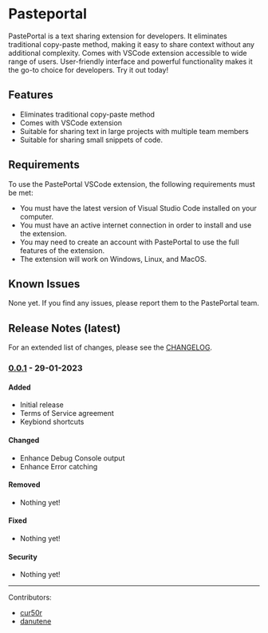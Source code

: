 
# Pasteportal

PastePortal is a text sharing extension for developers. It eliminates traditional copy-paste method, making it easy to share context without any additional complexity. Comes with VSCode extension  accessible to wide range of users. User-friendly interface and powerful functionality makes it the go-to choice for developers. Try it out today!

## Features

- Eliminates traditional copy-paste method
- Comes with VSCode extension
- Suitable for sharing text in large projects with multiple team members
- Suitable for sharing small snippets of code.

## Requirements

To use the PastePortal VSCode extension, the following requirements must be met:

- You must have the latest version of Visual Studio Code installed on your computer.
- You must have an active internet connection in order to install and use the extension.
- You may need to create an account with PastePortal to use the full features of the extension.
- The extension will work on Windows, Linux, and MacOS.

## Known Issues

None yet. If you find any issues, please report them to the PastePortal team.

## Release Notes (latest)

For an extended list of changes, please see the [CHANGELOG](CHANGELOG.md).

### [0.0.1] - 29-01-2023

#### Added

- Initial release
- Terms of Service agreement
- Keybiond shortcuts

#### Changed

- Enhance Debug Console output
- Enhance Error catching

#### Removed

- Nothing yet!

#### Fixed

- Nothing yet!

#### Security

- Nothing yet!

[0.0.1]: https://github.com/stiliajohny/vscode-ext-pasteportal/releases/0.0.1


---

Contributors:

- [cur50r](https://github.com/cur50r)
- [danutene](https://github.com/DanutEne)